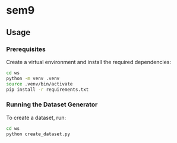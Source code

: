 # sem9

## Usage

### Prerequisites

Create a virtual environment and install the required dependencies:

```bash
cd ws
python -m venv .venv
source .venv/bin/activate
pip install -r requirements.txt
```

### Running the Dataset Generator

To create a dataset, run:

```bash
cd ws
python create_dataset.py
```
